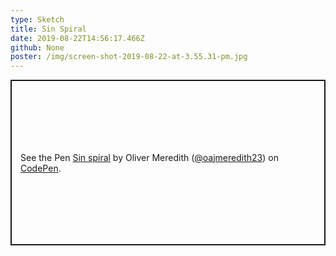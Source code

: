 ```yaml
---
type: Sketch
title: Sin Spiral
date: 2019-08-22T14:56:17.466Z
github: None
poster: /img/screen-shot-2019-08-22-at-3.55.31-pm.jpg
---
```

<p class="codepen" data-height="265" data-theme-id="light" data-default-tab="js,result" data-user="oajmeredith23" data-slug-hash="xxKgZxK" style="height: 265px; box-sizing: border-box; display: flex; align-items: center; justify-content: center; border: 2px solid; margin: 1em 0; padding: 1em;" data-pen-title="Sin spiral">
  <span>See the Pen <a href="https://codepen.io/oajmeredith23/pen/xxKgZxK/">
  Sin spiral</a> by Oliver Meredith (<a href="https://codepen.io/oajmeredith23">@oajmeredith23</a>)
  on <a href="https://codepen.io">CodePen</a>.</span>
</p>
<script async src="https://static.codepen.io/assets/embed/ei.js"></script>
